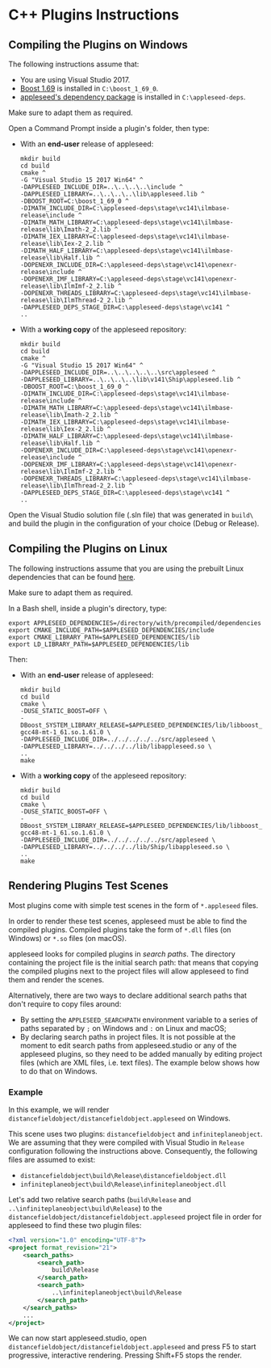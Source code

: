 # C++ Plugins Instructions

## Compiling the Plugins on Windows

The following instructions assume that:

- You are using Visual Studio 2017.
- [Boost 1.69](https://github.com/appleseedhq/appleseed/wiki/Building-appleseed-on-Windows#boost) is installed in `C:\boost_1_69_0`.
- [appleseed's dependency package](https://github.com/appleseedhq/appleseed/wiki/Building-appleseed-on-Windows#alternative-1-using-prebuilt-third-party-libraries) is installed in `C:\appleseed-deps`.

Make sure to adapt them as required.

Open a Command Prompt inside a plugin's folder, then type:

- With an **end-user** release of appleseed:

      mkdir build
      cd build
      cmake ^
      -G "Visual Studio 15 2017 Win64" ^
      -DAPPLESEED_INCLUDE_DIR=..\..\..\..\include ^
      -DAPPLESEED_LIBRARY=..\..\..\..\lib\appleseed.lib ^
      -DBOOST_ROOT=C:\boost_1_69_0 ^
      -DIMATH_INCLUDE_DIR=C:\appleseed-deps\stage\vc141\ilmbase-release\include ^
      -DIMATH_MATH_LIBRARY=C:\appleseed-deps\stage\vc141\ilmbase-release\lib\Imath-2_2.lib ^
      -DIMATH_IEX_LIBRARY=C:\appleseed-deps\stage\vc141\ilmbase-release\lib\Iex-2_2.lib ^
      -DIMATH_HALF_LIBRARY=C:\appleseed-deps\stage\vc141\ilmbase-release\lib\Half.lib ^
      -DOPENEXR_INCLUDE_DIR=C:\appleseed-deps\stage\vc141\openexr-release\include ^
      -DOPENEXR_IMF_LIBRARY=C:\appleseed-deps\stage\vc141\openexr-release\lib\IlmImf-2_2.lib ^
      -DOPENEXR_THREADS_LIBRARY=C:\appleseed-deps\stage\vc141\ilmbase-release\lib\IlmThread-2_2.lib ^
      -DAPPLESEED_DEPS_STAGE_DIR=C:\appleseed-deps\stage\vc141 ^
      ..

- With a **working copy** of the appleseed repository:

      mkdir build
      cd build
      cmake ^
      -G "Visual Studio 15 2017 Win64" ^
      -DAPPLESEED_INCLUDE_DIR=..\..\..\..\..\src\appleseed ^
      -DAPPLESEED_LIBRARY=..\..\..\..\lib\v141\Ship\appleseed.lib ^
      -DBOOST_ROOT=C:\boost_1_69_0 ^
      -DIMATH_INCLUDE_DIR=C:\appleseed-deps\stage\vc141\ilmbase-release\include ^
      -DIMATH_MATH_LIBRARY=C:\appleseed-deps\stage\vc141\ilmbase-release\lib\Imath-2_2.lib ^
      -DIMATH_IEX_LIBRARY=C:\appleseed-deps\stage\vc141\ilmbase-release\lib\Iex-2_2.lib ^
      -DIMATH_HALF_LIBRARY=C:\appleseed-deps\stage\vc141\ilmbase-release\lib\Half.lib ^
      -DOPENEXR_INCLUDE_DIR=C:\appleseed-deps\stage\vc141\openexr-release\include ^
      -DOPENEXR_IMF_LIBRARY=C:\appleseed-deps\stage\vc141\openexr-release\lib\IlmImf-2_2.lib ^
      -DOPENEXR_THREADS_LIBRARY=C:\appleseed-deps\stage\vc141\ilmbase-release\lib\IlmThread-2_2.lib ^
      -DAPPLESEED_DEPS_STAGE_DIR=C:\appleseed-deps\stage\vc141 ^
      ..

Open the Visual Studio solution file (.sln file) that was generated in `build\` and build the plugin in the configuration of your choice (Debug or Release).

## Compiling the Plugins on Linux

The following instructions assume that you are using the prebuilt Linux dependencies that can be found [here](https://github.com/appleseedhq/prebuilt-linux-deps).

Make sure to adapt them as required.

In a Bash shell, inside a plugin's directory, type:

    export APPLESEED_DEPENDENCIES=/directory/with/precompiled/dependencies
    export CMAKE_INCLUDE_PATH=$APPLESEED_DEPENDENCIES/include
    export CMAKE_LIBRARY_PATH=$APPLESEED_DEPENDENCIES/lib
    export LD_LIBRARY_PATH=$APPLESEED_DEPENDENCIES/lib

Then:

- With an **end-user** release of appleseed:

      mkdir build
      cd build
      cmake \
      -DUSE_STATIC_BOOST=OFF \
      -DBoost_SYSTEM_LIBRARY_RELEASE=$APPLESEED_DEPENDENCIES/lib/libboost_system-gcc48-mt-1_61.so.1.61.0 \
      -DAPPLESEED_INCLUDE_DIR=../../../../../src/appleseed \
      -DAPPLESEED_LIBRARY=../../../../lib/libappleseed.so \
      ..
      make

- With a **working copy** of the appleseed repository:

      mkdir build
      cd build
      cmake \
      -DUSE_STATIC_BOOST=OFF \
      -DBoost_SYSTEM_LIBRARY_RELEASE=$APPLESEED_DEPENDENCIES/lib/libboost_system-gcc48-mt-1_61.so.1.61.0 \
      -DAPPLESEED_INCLUDE_DIR=../../../../../src/appleseed \
      -DAPPLESEED_LIBRARY=../../../../lib/Ship/libappleseed.so \
      ..
      make

## Rendering Plugins Test Scenes

Most plugins come with simple test scenes in the form of `*.appleseed` files.

In order to render these test scenes, appleseed must be able to find the compiled plugins. Compiled plugins take the form of `*.dll` files (on Windows) or `*.so` files (on macOS).

appleseed looks for compiled plugins in _search paths_. The directory containing the project file is the initial search path: that means that copying the compiled plugins next to the project files will allow appleseed to find them and render the scenes.

Alternatively, there are two ways to declare additional search paths that don't require to copy files around:

- By setting the `APPLESEED_SEARCHPATH` environment variable to a series of paths separated by `;` on Windows and `:` on Linux and macOS;
- By declaring search paths in project files. It is not possible at the moment to edit search paths from appleseed.studio or any of the appleseed plugins, so they need to be added manually by editing project files (which are XML files, i.e. text files). The example below shows how to do that on Windows.

### Example

In this example, we will render `distancefieldobject/distancefieldobject.appleseed` on Windows.

This scene uses two plugins: `distancefieldobject` and `infiniteplaneobject`. We are assuming that they were compiled with Visual Studio in `Release` configuration following the instructions above. Consequently, the following files are assumed to exist:

- `distancefieldobject\build\Release\distancefieldobject.dll`
- `infiniteplaneobject\build\Release\infiniteplaneobject.dll`

Let's add two relative search paths (`build\Release` and `..\infiniteplaneobject\build\Release`) to the `distancefieldobject/distancefieldobject.appleseed` project file in order for appleseed to find these two plugin files:

```xml
<?xml version="1.0" encoding="UTF-8"?>
<project format_revision="21">
    <search_paths>
        <search_path>
            build\Release
        </search_path>
        <search_path>
            ..\infiniteplaneobject\build\Release
        </search_path>
    </search_paths>
    ...
</project>
```

We can now start appleseed.studio, open `distancefieldobject/distancefieldobject.appleseed` and press F5 to start progressive, interactive rendering. Pressing Shift+F5 stops the render.

